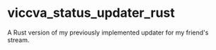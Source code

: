 # viccva_status_updater_rust
A Rust version of my previously implemented updater for my friend's stream.
